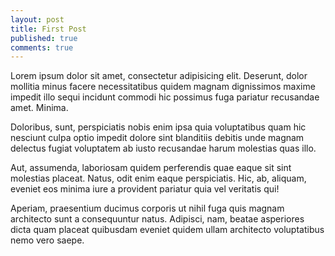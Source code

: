 ```yaml
---
layout: post
title: First Post
published: true
comments: true
---
```


<p>Lorem ipsum dolor sit amet, consectetur adipisicing elit. Deserunt, dolor mollitia minus facere necessitatibus quidem magnam dignissimos maxime impedit illo sequi incidunt commodi hic possimus fuga pariatur recusandae amet. Minima.</p>
<p>Doloribus, sunt, perspiciatis nobis enim ipsa quia voluptatibus quam hic nesciunt culpa optio impedit dolore sint blanditiis debitis unde magnam delectus fugiat voluptatem ab iusto recusandae harum molestias quas illo.</p>
<p>Aut, assumenda, laboriosam quidem perferendis quae eaque sit sint molestias placeat. Natus, odit enim eaque perspiciatis. Hic, ab, aliquam, eveniet eos minima iure a provident pariatur quia vel veritatis qui!</p>
<p>Aperiam, praesentium ducimus corporis ut nihil fuga quis magnam architecto sunt a consequuntur natus. Adipisci, nam, beatae asperiores dicta quam placeat quibusdam eveniet quidem ullam architecto voluptatibus nemo vero saepe.</p>